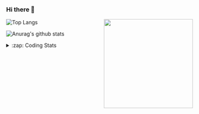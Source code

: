 ### Hi there 👋

<!--
**tao8687/tao8687** is a ✨ _special_ ✨ repository because its `README.md` (this file) appears on your GitHub profile.

Here are some ideas to get you started:

- 🔭 I’m currently working on ...
- 🌱 I’m currently learning ...
- 👯 I’m looking to collaborate on ...
- 🤔 I’m looking for help with ...
- 💬 Ask me about ...
- 📫 How to reach me: ...
- 😄 Pronouns: ...
- ⚡ Fun fact: ...
-->

<img align='right' src="https://media.giphy.com/media/M9gbBd9nbDrOTu1Mqx/giphy.gif" width="240">

  
![Top Langs](https://github-readme-stats.vercel.app/api/top-langs/?username=tao8687&layout=compact&title_color=23238E&text_color=A67D3D)

![Anurag's github stats](https://github-readme-stats.vercel.app/api?username=tao8687&show_icons=true&&text_color=A67D3D&title_color=23238E&show_icons=false&count_private=true&hide=stars)

<details>
  <summary>:zap: Coding Stats</summary>
  <br>
    
<!--START_SECTION:waka-->

```text
From: 23 March 2023 - To: 30 March 2023

C                  36 hrs 31 mins  ██████████████████░░░░░░░   72.04 %
Text               6 hrs 55 mins   ███▒░░░░░░░░░░░░░░░░░░░░░   13.67 %
C++                2 hrs 54 mins   █▒░░░░░░░░░░░░░░░░░░░░░░░   05.74 %
Markdown           1 hr 1 min      ▓░░░░░░░░░░░░░░░░░░░░░░░░   02.03 %
Makefile           48 mins         ▒░░░░░░░░░░░░░░░░░░░░░░░░   01.60 %
CMake              43 mins         ▒░░░░░░░░░░░░░░░░░░░░░░░░   01.44 %
```

<!--END_SECTION:waka-->
</details>
